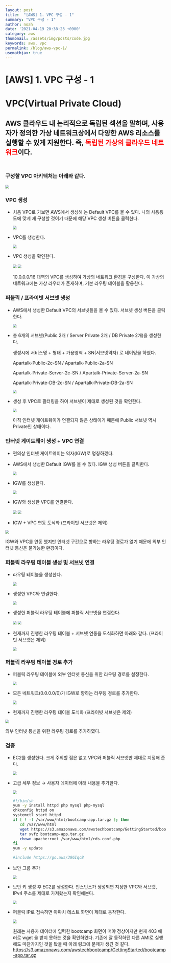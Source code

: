 ```yaml
---
layout: post
title:  "[AWS] 1. VPC 구성 - 1"
summary: "VPC 구성 - 1"
author: noah
date: '2021-04-19 20:38:23 +0900'
category: aws
thumbnail: /assets/img/posts/code.jpg
keywords: aws, vpc
permalink: /blog/aws-vpc-1/
usemathjax: true
---
```


# [AWS] 1. VPC 구성 - 1

# VPC(Virtual Private Cloud)

## AWS 클라우드 내 논리적으로 독립된 섹션을 말하며, 사용자가 정의한 가상 네트워크상에서 다양한 AWS 리소스를 실행할 수 있게 지원한다. 즉, <span style="color:red">독립된 가상의 클라우드 네트워크</span>이다.</br></br>
### 구성할 VPC 아키텍처는 아래와 같다.

<img src="/../../assets/img/posts/aws-vpc-1/Untitled.png" style="zoom:70%;" /> 

### VPC 생성

- 처음 VPC로 가보면 AWS에서 생성해 논 Default VPC를 볼 수 있다. 나의 사용용도에 맞게 재 구성할 것이기 때문에 해당 VPC 생성 버튼을 클릭한다.

    <img src="/../../assets/img/posts/aws-vpc-1/Untitled%201.png" style="zoom:70%;" /> 

- VPC를 생성한다.

    <img src="/../../assets/img/posts/aws-vpc-1/Untitled%202.png" style="zoom:70%;" /> 

- VPC 생성을 확인한다.

    <img src="/../../assets/img/posts/aws-vpc-1/Untitled%203.png" style="zoom:70%;" /> 

    <img src="/../../assets/img/posts/aws-vpc-1/Untitled%204.png" style="zoom:70%;" /> 

    10.0.0.0/16 대역의 VPC를 생성하여 가상의 네트워크 환경을 구성한다. 이 가상의 네트워크에는 가상 라우터가 존재하며, 기본 라우팅 테이블을 활용한다.

### 퍼블릭 / 프라이빗 서브넷 생성

- AWS에서 생성한 Default VPC의 서브넷들을 볼 수 있다. 서브넷 생성 버튼을 클릭한다.

    <img src="/../../assets/img/posts/aws-vpc-1/Untitled%205.png" style="zoom:70%;" /> 

- 총 6개의 서브넷(Public 2개 / Server Private 2개 / DB Private 2개)을 생성한다.

    생성시에 서비스명 + 형태 + 가용영역 + SN(서브넷약자) 로 네이밍을 하였다.

    Apartalk-Public-2c-SN / Apartalk-Public-2a-SN

    Apartalk-Private-Server-2c-SN / Apartalk-Private-Server-2a-SN

    Apartalk-Private-DB-2c-SN / Apartalk-Private-DB-2a-SN

    <img src="/../../assets/img/posts/aws-vpc-1/Untitled%206.png" style="zoom:70%;" /> 

- 생성 후 VPC로 필터링을 하여 서브넷이 제대로 생성된 것을 확인한다.

    <img src="/../../assets/img/posts/aws-vpc-1/Untitled%207.png" style="zoom:70%;" /> 

    아직 인터넷 게이트웨이가 연결되지 않은 상태이기 때문에 Public 서브넷 역시 Private인 상태이다.

### 인터넷 게이트웨이 생성 + VPC 연결

- 편의상 인터넷 게이트웨이는 약자(IGW)로 명칭하겠다.
- AWS에서 생성한 Default IGW를 볼 수 있다. IGW 생성 버튼을 클릭한다.

    <img src="/../../assets/img/posts/aws-vpc-1/Untitled%208.png" style="zoom:70%;" /> 

- IGW를 생성한다.

    <img src="/../../assets/img/posts/aws-vpc-1/Untitled%209.png" style="zoom:70%;" /> 

- IGW와 생성한 VPC를 연결한다.

    <img src="/../../assets/img/posts/aws-vpc-1/Untitled%2010.png" style="zoom:70%;" /> 

    <img src="/../../assets/img/posts/aws-vpc-1/Untitled%2011.png" style="zoom:70%;" /> 

- IGW + VPC 연동 도식화 (프라이빗 서브넷은 제외)

<img src="/../../assets/img/posts/aws-vpc-1/Untitled%2012.png" style="zoom:70%;" /> 

IGW와 VPC를 연동 했지만 인터넷 구간으로 향하는 라우팅 경로가 없기 때문에 외부 인터넷 통신은 불가능한 환경이다.

### 퍼블릭 라우팅 테이블 생성 및 서브넷 연결

- 라우팅 테이블을 생성한다.

    <img src="/../../assets/img/posts/aws-vpc-1/Untitled%2013.png" style="zoom:70%;" /> 

- 생성한 VPC와 연결한다.

    <img src="/../../assets/img/posts/aws-vpc-1/Untitled%2014.png" style="zoom:70%;" /> 

- 생성한 퍼블릭 라우팅 테이블에 퍼블릭 서브넷을 연결한다.

    <img src="/../../assets/img/posts/aws-vpc-1/Untitled%2015.png" style="zoom:70%;" /> 

    <img src="/../../assets/img/posts/aws-vpc-1/Untitled%2016.png" style="zoom:70%;" /> 

- 현재까지 진행한 라우팅 테이블 + 서브넷 연동을 도식화하면 아래와 같다. (프라이빗 서브넷은 제외)

    <img src="/../../assets/img/posts/aws-vpc-1/Untitled%2017.png" style="zoom:70%;" /> 

### 퍼블릭 라우팅 테이블 경로 추가

- 퍼블릭 라우팅 테이블에 외부 인터넷 통신을 위한 라우팅 경로를 설정한다.

    <img src="/../../assets/img/posts/aws-vpc-1/Untitled%2018.png" style="zoom:70%;" /> 

- 모든 네트워크(0.0.0.0/0)가 IGW로 향하는 라우팅 경로를 추가한다.

    <img src="/../../assets/img/posts/aws-vpc-1/Untitled%2019.png" style="zoom:70%;" /> 

- 현재까지 진행한 라우팅 테이블 도식화 (프라이빗 서브넷은 제외)

<img src="/../../assets/img/posts/aws-vpc-1/Untitled%2020.png" style="zoom:70%;" /> 

외부 인터넷 통신을 위한 라우팅 경로를 추가하였다.

### 검증

- EC2를 생성한다. 크게 주의할 점은 없고 VPC와 퍼블릭 서브넷만 제대로 지정해 준다.

    <img src="/../../assets/img/posts/aws-vpc-1/Untitled%2021.png" style="zoom:70%;" /> 

- 고급 세부 정보 → 사용자 데이터에 아래 내용을 추가한다.

    <img src="/../../assets/img/posts/aws-vpc-1/Untitled%2022.png" style="zoom:70%;" /> 

    ```bash
    #!/bin/sh
    yum -y install httpd php mysql php-mysql
    chkconfig httpd on
    systemctl start httpd
    if [ ! -f /var/www/html/bootcamp-app.tar.gz ]; then
       cd /var/www/html
       wget https://s3.amazonaws.com/awstechbootcamp/GettingStarted/bootcamp-app.tar.gz
       tar xvfz bootcamp-app.tar.gz
       chown apache:root /var/www/html/rds.conf.php
    fi
    yum -y update
    ```

    ```bash
    #include https://go.aws/38GIqcB
    ```

- 보안 그룹 추가

    <img src="/../../assets/img/posts/aws-vpc-1/Untitled%2023.png" style="zoom:70%;" /> 

- 보안 키 생성 후 EC2를 생성한다. 인스턴스가 생성되면 지정한 VPC와 서브넷, IPv4 주소를 제대로 가져왔는지 확인해본다.

    <img src="/../../assets/img/posts/aws-vpc-1/Untitled%2024.png" style="zoom:70%;" /> 

- 퍼블릭 IP로 접속하면 아파치 테스트 화면이 제대로 동작한다.

    <img src="/../../assets/img/posts/aws-vpc-1/Untitled%2025.png" style="zoom:70%;" /> 

    원래는 사용자 데이터에 입력한 bootcamp 화면이 떠야 정상이지만 현재 403 에러로 wget 을 받지 못하는 것을 확인하였다. 기존에 잘 동작하던 다른 AMI로 실행해도 마찬가지인 것을 봤을 때 아래 링크에 문제가 생긴 것 같다.
    https://s3.amazonaws.com/awstechbootcamp/GettingStarted/bootcamp-app.tar.gz
